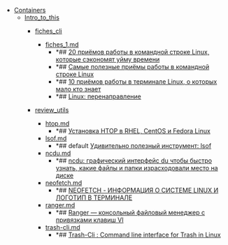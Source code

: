 - <a href = "F:\Node_projects\Node_Way\NBase\_Md\_Index\_Linux_LG2\Containers\cat.Containers\dir.Containers.md">Containers</a>
    - <a href = "F:\Node_projects\Node_Way\NBase\_Md\_Index\_Linux_LG2\Containers\Intro_to_this\cat.Intro_to_this\dir.Intro_to_this.md">Intro_to_this</a>
        - <a href = "F:\Node_projects\Node_Way\NBase\_Md\_Index\_Linux_LG2\Containers\Intro_to_this\fiches_cli\cat.fiches_cli\dir.fiches_cli.md">fiches_cli</a>
            - <a href = "F:\Node_projects\Node_Way\NBase\_Md\_Index\_Linux_LG2\Containers\Intro_to_this\fiches_cli\fiches_1.md">fiches_1.md</a>
                - *## [20 приёмов работы в командной строке Linux, которые сэкономят уйму времени](https://habr.com/ru/company/ruvds/blog/339820/)
                - *## [Самые полезные приёмы работы в командной строке Linux](https://habr.com/ru/company/ruvds/blog/323330/)
                - *## [10 приёмов работы в терминале Linux, о которых мало кто знает](https://habr.com/ru/company/ruvds/blog/336060/)
                - *## [Linux: перенаправление](https://habr.com/ru/company/ruvds/blog/336320/)
        
        - <a href = "F:\Node_projects\Node_Way\NBase\_Md\_Index\_Linux_LG2\Containers\Intro_to_this\review_utils\cat.review_utils\dir.review_utils.md">review_utils</a>
            - <a href = "F:\Node_projects\Node_Way\NBase\_Md\_Index\_Linux_LG2\Containers\Intro_to_this\review_utils\htop.md">htop.md</a>
                - *## [Установка HTOP в RHEL, CentOS и Fedora Linux](https://linux-notes.org/ustanovka-htop-v-rhel-centos-i-fedora-linux/)
            - <a href = "F:\Node_projects\Node_Way\NBase\_Md\_Index\_Linux_LG2\Containers\Intro_to_this\review_utils\lsof.md">lsof.md</a>
                - *## default [Удивительно полезный инструмент: lsof](https://habr.com/ru/company/ruvds/blog/337934/)
            - <a href = "F:\Node_projects\Node_Way\NBase\_Md\_Index\_Linux_LG2\Containers\Intro_to_this\review_utils\ncdu.md">ncdu.md</a>
                - *## [ncdu: графический интерфейс du чтобы быстро узнать, какие файлы и папки израсходовали место на диске](https://zalinux.ru/?p=3011)
            - <a href = "F:\Node_projects\Node_Way\NBase\_Md\_Index\_Linux_LG2\Containers\Intro_to_this\review_utils\neofetch.md">neofetch.md</a>
                - *## [NEOFETCH - ИНФОРМАЦИЯ О СИСТЕМЕ LINUX И ЛОГОТИП В ТЕРМИНАЛЕ](https://losst.ru/neofetch-informatsiya-o-sisteme-linux-i-logotip-v-terminale)
            - <a href = "F:\Node_projects\Node_Way\NBase\_Md\_Index\_Linux_LG2\Containers\Intro_to_this\review_utils\ranger.md">ranger.md</a>
                - *## [Ranger — консольный файловый менеджер с привязками клавиш VI](https://blog.sedicomm.com/2019/10/10/ranger-konsolnyj-fajlovyj-menedzher-s-privyazkami-klavish-vi/)
            - <a href = "F:\Node_projects\Node_Way\NBase\_Md\_Index\_Linux_LG2\Containers\Intro_to_this\review_utils\trash-cli.md">trash-cli.md</a>
                - *## [Trash-Cli : Command line interface for Trash in Linux](https://www.2daygeek.com/trash-cli-command-line-trashcan-linux-system/)
        
    
